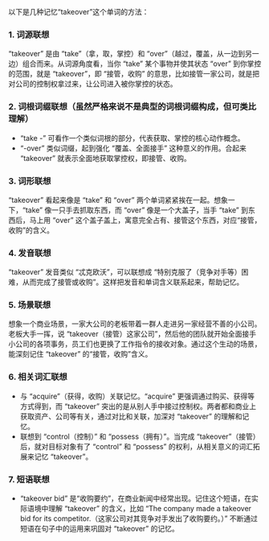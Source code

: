 以下是几种记忆“takeover”这个单词的方法：

### 1. 词源联想
 “takeover” 是由 “take”（拿，取，掌控）和 “over”（越过，覆盖，从一边到另一边）组合而来。从词源角度看，当你 “take” 某个事物并使其状态 “over” 到你掌控的范围，就是 “takeover”，即 “接管，收购” 的意思，比如接管一家公司，就是把对公司的控制权拿过来，让公司进入被你掌控的状态。

### 2. 词根词缀联想（虽然严格来说不是典型的词根词缀构成，但可类比理解）
 - “take -” 可看作一个类似词根的部分，代表获取、掌控的核心动作概念。
 - “-over” 类似词缀，起到强化 “覆盖、全面接手” 这种意义的作用。合起来 “takeover” 就表示全面地获取掌控权，即接管、收购。

### 3. 词形联想
“takeover” 看起来像是 “take” 和 “over” 两个单词紧紧挨在一起。想象一下，“take” 像一只手去抓取东西，而 “over” 像是一个大盖子，当手 “take” 到东西后，马上用 “over” 这个盖子盖上，寓意完全占有、接管这个东西，对应“接管，收购”的含义。

### 4. 发音联想
“takeover” 发音类似 “忒克欧沃”，可以联想成 “特别克服了（竞争对手等）困难，从而完成了接管或收购”。这样把发音和单词含义联系起来，帮助记忆。

### 5. 场景联想
想象一个商业场景，一家大公司的老板带着一群人走进另一家经营不善的小公司。老板大手一挥，说 “takeover（接管）这家公司”，然后他的团队就开始全面接手小公司的各项事务，员工们也更换了工作指令的接收对象。通过这个生动的场景，能深刻记住 “takeover” 的“接管，收购”含义。

### 6. 相关词汇联想
 - 与 “acquire”（获得，收购）关联记忆。“acquire” 更强调通过购买、获得等方式得到，而 “takeover” 突出的是从别人手中接过控制权。两者都和商业上获取资产、公司等有关，通过对比和关联，加深对 “takeover” 的理解和记忆。
 - 联想到 “control（控制）” 和 “possess（拥有）”。当完成 “takeover”（接管）后，就对目标对象有了 “control” 和 “possess” 的权利，从相关意义的词汇拓展来记忆 “takeover”。

### 7. 短语联想
 - “takeover bid” 是“收购要约”，在商业新闻中经常出现。记住这个短语，在实际语境中理解 “takeover” 的含义，比如 “The company made a takeover bid for its competitor.（这家公司对其竞争对手发出了收购要约。）” 不断通过短语在句子中的运用来巩固对 “takeover” 的记忆。 